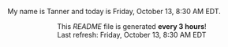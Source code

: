 My name is Tanner and today is Friday, October 13, 8:30 AM EDT.

<p align="center">This <i>README</i> file is generated <b>every 3 hours</b>!</br>Last refresh: Friday, October 13, 8:30 AM EDT<br /></p>

